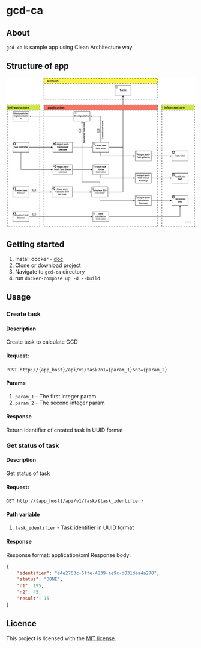 # gcd-ca

## About
`gcd-ca` is sample app using Clean Architecture way

## Structure of app
![Structure of app](etc/app-structure.jpg)

## Getting started
1. Install docker - [doc](https://docs.docker.com/get-docker/)
2. Clone or download project
3. Navigate to `gcd-ca` directory
4. run `docker-compose up -d --build`

## Usage
### Create task
#### Description
Create task to calculate GCD
#### Request:
`POST http://{app_host}/api/v1/task?n1={param_1}&n2={param_2}`
#### Params
1. `param_1` - The first integer param
2. `param_2` - The second integer param
#### Response
Return identifier of created task in UUID format

### Get status of task
#### Description
Get status of task
#### Request:
`GET http://{app_host}/api/v1/task/{task_identifier}`
#### Path variable
1. `task_identifier` - Task identifier in UUID format
#### Response
Response format: application/xml
Response body:
```json
{
    "identifier": "e4e2763c-5ffe-4839-ae9c-d031dea4a278",
    "status": "DONE",
    "n1": 195,
    "n2": 45,
    "result": 15
}
```

## Licence 
This project is licensed with the [MIT license](https://github.com/conacry/gcd-ca/blob/main/LICENSE).